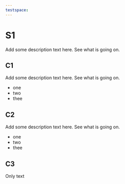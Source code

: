 ```yaml
---
testspace:
---
```

# S1
Add some description text here. See what is going on.

## C1
Add some description text here. See what is going on.
- one
- two
- thee

## C2
Add some description text here. See what is going on.
- one
- two
- thee

## C3
Only text
